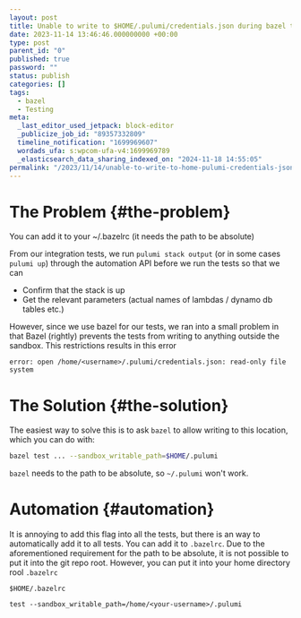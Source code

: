 ```yaml
---
layout: post
title: Unable to write to $HOME/.pulumi/credentials.json during bazel test
date: 2023-11-14 13:46:46.000000000 +00:00
type: post
parent_id: "0"
published: true
password: ""
status: publish
categories: []
tags:
  - bazel
  - Testing
meta:
  _last_editor_used_jetpack: block-editor
  _publicize_job_id: "89357332809"
  timeline_notification: "1699969607"
  wordads_ufa: s:wpcom-ufa-v4:1699969789
  _elasticsearch_data_sharing_indexed_on: "2024-11-18 14:55:05"
permalink: "/2023/11/14/unable-to-write-to-home-pulumi-credentials-json-during-bazel-test/"
---
```


# The Problem {#the-problem}

You can add it to your \~/.bazelrc (it needs the path to be absolute)

From our integration tests, we run `pulumi stack output` (or in some cases
`pulumi up`) through the automation API before we run the tests so that we can

- Confirm that the stack is up
- Get the relevant parameters (actual names of lambdas / dynamo db tables etc.)

However, since we use bazel for our tests, we ran into a small problem in that
Bazel (rightly) prevents the tests from writing to anything outside the sandbox.
This restrictions results in this error

```
error: open /home/<username>/.pulumi/credentials.json: read-only file system
```

# The Solution {#the-solution}

The easiest way to solve this is to ask `bazel` to allow writing to this
location, which you can do with:

```bash
bazel test ... --sandbox_writable_path=$HOME/.pulumi
```

`bazel` needs to the path to be absolute, so `~/.pulumi` won\'t work.

# Automation {#automation}

It is annoying to add this flag into all the tests, but there is an way to
automatically add it to all tests. You can add it to `.bazelrc`. Due to the
aforementioned requirement for the path to be absolute, it is not possible to
put it into the git repo root. However, you can put it into your home directory
rool `.bazelrc`

`$HOME/.bazelrc`

```
test --sandbox_writable_path=/home/<your-username>/.pulumi
```
